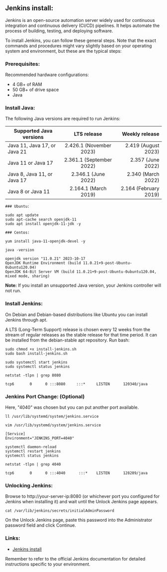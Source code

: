 ## Jenkins install:

Jenkins is an open-source automation server widely used for continuous integration and continuous delivery (CI/CD) pipelines. It helps automate the process of building, testing, and deploying software.

To install Jenkins, you can follow these general steps. Note that the exact commands and procedures might vary slightly based on your operating system and environment, but these are the typical steps:


### Prerequisites:
Recommended hardware configurations:

- 4 GB+ of RAM
- 50 GB+ of drive space
- Java 


### Install Java:
The following Java versions are required to run Jenkins:

| Supported Java versions   |      LTS release      |  Weekly release |
|---------------------------|:---------------------:|----------------:|
| Java 11, Java 17, or Java 21 | 2.426.1 (November 2023)  | 2.419 (August 2023)      |
| Java 11 or Java 17           | 2.361.1 (September 2022) |   2.357 (June 2022)      |
| Java 8, Java 11, or Java 17  | 2.346.1 (June 2022)      |    2.340 (March 2022)    |
| Java 8 or Java 11            | 2.164.1 (March 2019)     |    2.164 (February 2019) |


```
### Ubuntu:

sudo apt update
sudo apt-cache search openjdk-11
sudo apt install openjdk-11-jdk -y 
```


```
### Centos:

yum install java-11-openjdk-devel -y 
```


```
java -version

openjdk version "11.0.21" 2023-10-17
OpenJDK Runtime Environment (build 11.0.21+9-post-Ubuntu-0ubuntu120.04)
OpenJDK 64-Bit Server VM (build 11.0.21+9-post-Ubuntu-0ubuntu120.04, mixed mode, sharing)
```


**Note:** If you install an unsupported Java version, your Jenkins controller will not run.


### Install Jenkins:
On Debian and Debian-based distributions like Ubuntu you can install Jenkins through apt.

A LTS (Long-Term Support) release is chosen every 12 weeks from the stream of regular releases as the stable release for that time period. It can be installed from the debian-stable apt repository. Run bash:


```
sudo chmod +x install-jenkins.sh
sudo bash install-jenkins.sh
```


```
sudo systemctl start jenkins
sudo systemctl status jenkins
```


```
netstat -tlpn | grep 8080

tcp6       0      0 :::8080     :::*     LISTEN      120340/java
```


### Jenkins Port Change: (Optional)
Here, "4040" was chosen but you can put another port available.

```
ll /usr/lib/systemd/system/jenkins.service
```


```
vim /usr/lib/systemd/system/jenkins.service

[Service]
Environment="JENKINS_PORT=4040"
```


```
systemctl daemon-reload
systemctl restart jenkins
systemctl status jenkins
```


```
netstat -tlpn | grep 4040

tcp6       0      0 :::4040      :::*    LISTEN      128289/java
```


### Unlocking Jenkins:
Browse to http://your-server-ip:8080 (or whichever port you configured for Jenkins when installing it) and wait until the Unlock Jenkins page appears.


```
cat /var/lib/jenkins/secrets/initialAdminPassword
```

On the Unlock Jenkins page, paste this password into the Administrator password field and click Continue.


### Links:

- [Jenkins install](https://www.jenkins.io/doc/book/installing/linux/#debianubuntu)



Remember to refer to the official Jenkins documentation for detailed instructions specific to your environment.




